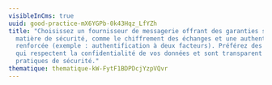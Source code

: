 ```yaml
---
visibleInCms: true
uuid: good-practice-mX6YGPb-0k43Hqz_LfYZh
title: "Choisissez un fournisseur de messagerie offrant des garanties solides en
  matière de sécurité, comme le chiffrement des échanges et une authentification
  renforcée (exemple : authentification à deux facteurs). Préférez des services
  qui respectent la confidentialité de vos données et sont transparent sur leurs
  pratiques de sécurité."
thematique: thematique-kW-FytF1BDPDcjYzpVQvr
---
```


